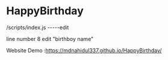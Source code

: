 # HappyBirthday

/scripts/index.js -----edit 

line number 8 edit "birthboy name"

Website Demo :https://mdnahidul337.github.io/HappyBirthday/
